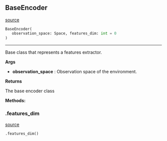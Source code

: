 #


## BaseEncoder
[source](https://github.com/BellmanProject/Hsuanwu/blob/main/hsuanwu/xploit/encoder/base.py/#L6)
```python 
BaseEncoder(
   observation_space: Space, features_dim: int = 0
)
```


---
Base class that represents a features extractor.


**Args**

* **observation_space**  : Observation space of the environment.


**Returns**

The base encoder class


**Methods:**


### .features_dim
[source](https://github.com/BellmanProject/Hsuanwu/blob/main/hsuanwu/xploit/encoder/base.py/#L23)
```python
.features_dim()
```

